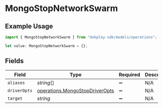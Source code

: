 # MongoStopNetworkSwarm

## Example Usage

```typescript
import { MongoStopNetworkSwarm } from "dokploy-sdk/models/operations";

let value: MongoStopNetworkSwarm = {};
```

## Fields

| Field                                                                            | Type                                                                             | Required                                                                         | Description                                                                      |
| -------------------------------------------------------------------------------- | -------------------------------------------------------------------------------- | -------------------------------------------------------------------------------- | -------------------------------------------------------------------------------- |
| `aliases`                                                                        | *string*[]                                                                       | :heavy_minus_sign:                                                               | N/A                                                                              |
| `driverOpts`                                                                     | [operations.MongoStopDriverOpts](../../models/operations/mongostopdriveropts.md) | :heavy_minus_sign:                                                               | N/A                                                                              |
| `target`                                                                         | *string*                                                                         | :heavy_minus_sign:                                                               | N/A                                                                              |